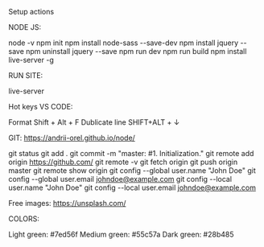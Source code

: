 Setup actions

NODE JS:

node -v 
npm init 
npm install node-sass --save-dev 
npm install jquery --save 
npm uninstall jquery --save 
npm run dev 
npm run build 
npm install live-server -g

RUN SITE:

live-server

Hot keys VS CODE:

Format Shift + Alt + F 
Dublicate line SHIFT+ALT + ↓

GIT: https://andrii-orel.github.io/node/

git status 
git add . 
git commit -m "master: #1. Initialization." 
git remote add origin https://github.com/ git remote -v 
git fetch origin 
git push origin master 
git remote show origin 
git config --global user.name "John Doe" 
git config --global user.email johndoe@example.com 
git config --local user.name "John Doe" 
git config --local user.email johndoe@example.com

Free images: https://unsplash.com/

COLORS:

Light green: #7ed56f Medium green: #55c57a Dark green: #28b485
